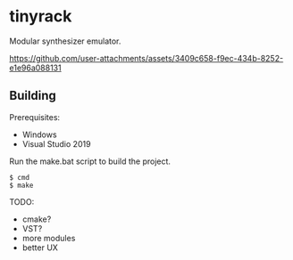 # tinyrack

Modular synthesizer emulator.

https://github.com/user-attachments/assets/3409c658-f9ec-434b-8252-e1e96a088131

## Building

Prerequisites:
* Windows
* Visual Studio 2019

Run the make.bat script to build the project. 
```
$ cmd
$ make
```

TODO:
* cmake?
* VST?
* more modules
* better UX
